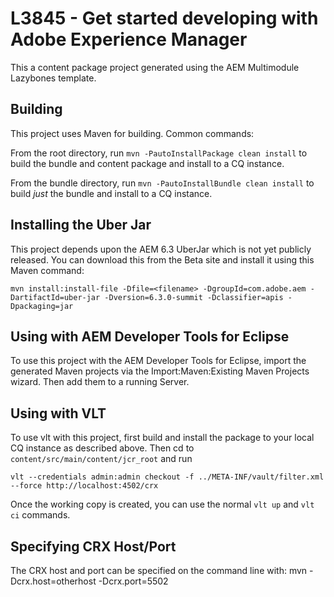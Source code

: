 # L3845 - Get started developing with Adobe Experience Manager

This a content package project generated using the AEM Multimodule Lazybones template.

## Building

This project uses Maven for building. Common commands:

From the root directory, run ``mvn -PautoInstallPackage clean install`` to build the bundle and content package and install to a CQ instance.

From the bundle directory, run ``mvn -PautoInstallBundle clean install`` to build *just* the bundle and install to a CQ instance.

## Installing the Uber Jar

This project depends upon the AEM 6.3 UberJar which is not yet publicly released. You can download this from the Beta site and install it using this Maven command:

    mvn install:install-file -Dfile=<filename> -DgroupId=com.adobe.aem -DartifactId=uber-jar -Dversion=6.3.0-summit -Dclassifier=apis -Dpackaging=jar

## Using with AEM Developer Tools for Eclipse

To use this project with the AEM Developer Tools for Eclipse, import the generated Maven projects via the Import:Maven:Existing Maven Projects wizard. Then add them to a running Server.

## Using with VLT

To use vlt with this project, first build and install the package to your local CQ instance as described above. Then cd to `content/src/main/content/jcr_root` and run

    vlt --credentials admin:admin checkout -f ../META-INF/vault/filter.xml --force http://localhost:4502/crx

Once the working copy is created, you can use the normal ``vlt up`` and ``vlt ci`` commands.

## Specifying CRX Host/Port

The CRX host and port can be specified on the command line with:
mvn -Dcrx.host=otherhost -Dcrx.port=5502 <goals>


